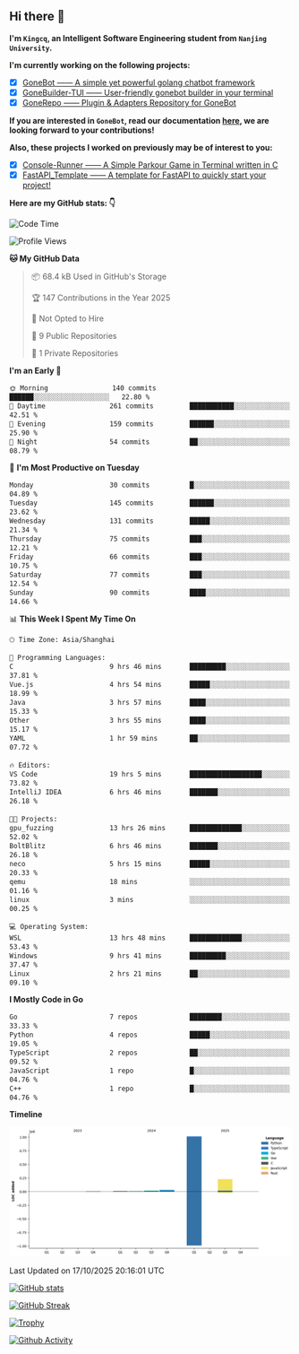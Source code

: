 ## Hi there 👋

**I'm `Kingcq`, an Intelligent Software Engineering student from `Nanjing University`.**

**I'm currently working on the following projects:**

- [x] [GoneBot —— A simple yet powerful golang chatbot framework](https://github.com/gonebot-dev/gonebot)
- [x] [GoneBuilder-TUI —— User-friendly gonebot builder in your terminal](https://github.com/gonebot-dev/gonebuilder-tui)
- [x] [GoneRepo —— Plugin & Adapters Repository for GoneBot](https://github.com/gonebot-dev/gonerepo)

**If you are interested in `GoneBot`, read our documentation [here](https://gonebot-dev.github.io/), we are looking forward to your contributions!**

**Also, these projects I worked on previously may be of interest to you:**

- [x] [Console-Runner —— A Simple Parkour Game in Terminal written in C](https://github.com/Kingcxp/Console-Runners)
- [x] [FastAPI_Template —— A template for FastAPI to quickly start your project!](https://github.com/Kingcxp/FastAPI_Template)

**Here are my GitHub stats: 👇**
<!--START_SECTION:waka-->
![Code Time](http://img.shields.io/badge/Code%20Time-1%2C953%20hrs%2049%20mins-blue)

![Profile Views](http://img.shields.io/badge/Profile%20Views-2-blue)

**🐱 My GitHub Data** 

> 📦 68.4 kB Used in GitHub's Storage 
 > 
> 🏆 147 Contributions in the Year 2025
 > 
> 🚫 Not Opted to Hire
 > 
> 📜 9 Public Repositories 
 > 
> 🔑 1 Private Repositories 
 > 
**I'm an Early 🐤** 

```text
🌞 Morning                140 commits         ██████░░░░░░░░░░░░░░░░░░░   22.80 % 
🌆 Daytime                261 commits         ███████████░░░░░░░░░░░░░░   42.51 % 
🌃 Evening                159 commits         ██████░░░░░░░░░░░░░░░░░░░   25.90 % 
🌙 Night                  54 commits          ██░░░░░░░░░░░░░░░░░░░░░░░   08.79 % 
```
📅 **I'm Most Productive on Tuesday** 

```text
Monday                   30 commits          █░░░░░░░░░░░░░░░░░░░░░░░░   04.89 % 
Tuesday                  145 commits         ██████░░░░░░░░░░░░░░░░░░░   23.62 % 
Wednesday                131 commits         █████░░░░░░░░░░░░░░░░░░░░   21.34 % 
Thursday                 75 commits          ███░░░░░░░░░░░░░░░░░░░░░░   12.21 % 
Friday                   66 commits          ███░░░░░░░░░░░░░░░░░░░░░░   10.75 % 
Saturday                 77 commits          ███░░░░░░░░░░░░░░░░░░░░░░   12.54 % 
Sunday                   90 commits          ████░░░░░░░░░░░░░░░░░░░░░   14.66 % 
```


📊 **This Week I Spent My Time On** 

```text
🕑︎ Time Zone: Asia/Shanghai

💬 Programming Languages: 
C                        9 hrs 46 mins       █████████░░░░░░░░░░░░░░░░   37.81 % 
Vue.js                   4 hrs 54 mins       █████░░░░░░░░░░░░░░░░░░░░   18.99 % 
Java                     3 hrs 57 mins       ████░░░░░░░░░░░░░░░░░░░░░   15.33 % 
Other                    3 hrs 55 mins       ████░░░░░░░░░░░░░░░░░░░░░   15.17 % 
YAML                     1 hr 59 mins        ██░░░░░░░░░░░░░░░░░░░░░░░   07.72 % 

🔥 Editors: 
VS Code                  19 hrs 5 mins       ██████████████████░░░░░░░   73.82 % 
IntelliJ IDEA            6 hrs 46 mins       ███████░░░░░░░░░░░░░░░░░░   26.18 % 

🐱‍💻 Projects: 
gpu_fuzzing              13 hrs 26 mins      █████████████░░░░░░░░░░░░   52.02 % 
BoltBlitz                6 hrs 46 mins       ███████░░░░░░░░░░░░░░░░░░   26.18 % 
neco                     5 hrs 15 mins       █████░░░░░░░░░░░░░░░░░░░░   20.33 % 
qemu                     18 mins             ░░░░░░░░░░░░░░░░░░░░░░░░░   01.16 % 
linux                    3 mins              ░░░░░░░░░░░░░░░░░░░░░░░░░   00.25 % 

💻 Operating System: 
WSL                      13 hrs 48 mins      █████████████░░░░░░░░░░░░   53.43 % 
Windows                  9 hrs 41 mins       █████████░░░░░░░░░░░░░░░░   37.47 % 
Linux                    2 hrs 21 mins       ██░░░░░░░░░░░░░░░░░░░░░░░   09.10 % 
```

**I Mostly Code in Go** 

```text
Go                       7 repos             ████████░░░░░░░░░░░░░░░░░   33.33 % 
Python                   4 repos             █████░░░░░░░░░░░░░░░░░░░░   19.05 % 
TypeScript               2 repos             ██░░░░░░░░░░░░░░░░░░░░░░░   09.52 % 
JavaScript               1 repo              █░░░░░░░░░░░░░░░░░░░░░░░░   04.76 % 
C++                      1 repo              █░░░░░░░░░░░░░░░░░░░░░░░░   04.76 % 
```



**Timeline**

![Lines of Code chart](https://raw.githubusercontent.com/Kingcxp/Kingcxp/main/assets/bar_graph.png)


 Last Updated on 17/10/2025 20:16:01 UTC
<!--END_SECTION:waka-->

[![GitHub stats](https://github-readme-stats.vercel.app/api?username=Kingcxp&show_icons=true&count_private=true&theme=aura&hide_border=true&icon_color=FF4500&text_color=76EE00)](https://github.com/anuraghazra/github-readme-stats)    

[![GitHub Streak](https://github-readme-streak-stats.herokuapp.com/?user=Kingcxp&hide_border=true&theme=catppuccin-macchiato)](https://git.io/streak-stats)

[![Trophy](https://github-profile-trophy.vercel.app/?username=Kingcxp&theme=dracula)](https://github.com/ryo-ma/github-profile-trophy)

[![Github Activity](https://github-readme-activity-graph.vercel.app/graph?username=Kingcxp&theme=tokyo-night&hide_border=true)](https://github.com/ashutosh00710/github-readme-activity-graph)